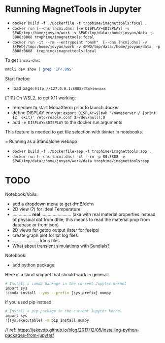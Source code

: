 # Running MagnetTools in Jupyter

* `docker build -f ./Dockerfile -t trophime/imagnettools:focal .`
* `docker run [--dns lncmi.dns] [-e DISPLAY=$DISPLAY] -v $PWD/tmp:/home/jovyan/work -v $PWD/tmp/data:/home/jovyan/data -p 8888:8888 trophime/imagnettools:focal`
* `docker run -it --rm --entrypoint "bash"  [--dns lncmi.dns] -v ${PWD}/tmp:/home/jovyan/work -v $PWD/tmp/data:/home/jovyan/data  -p 8888:8888  trophime/imagnettools:focal`

To get `lncmi-dns`:

```bash
nmcli dev show | grep 'IP4.DNS'
```

Start firefox:

* load page: `http://127.0.0.1:8888/?token=xxx`

[TIP]
On WSL2, to get X11 working:

* remenber to start MobaXterm prior to launch docker
* define DISPLAY env var: `export DISPLAY=$(awk '/nameserver / {print $2; exit}' /etc/resolv.conf 2>/dev/null):0`
* add `-e DISPLAY=$DISPLAY` to the docker run arguments

This feature is needed to get file selection with tkinter in notebooks.

= Running as a Standalone webapp

* `docker build -f ./Dockerfile-app -t trophime/imagnettools:app .`
* `docker run [--dns lncmi.dns] -it --rm -p 80:8888 -v $PWD/tmp/data:/home/jovyan/work/data trophime/imagnettools:app`

# TODO


Notebook/Voila:
* add a dropdown menu to get d^nB/dx^n
* 2D view (?) for ideal Temperature
* ............... **real** ........................ (aka with real material properties instead of physical dat from dfile; this means to read the material prop from database or from json)
* 2D views for getdp output (later for feelpp)
* create graph plot for txt log files
* ..................... tdms files
* What about transient simulations with Sundials?

Notebook:
* add python package:

Here is a short snippet that should work in general:

```bash
# Install a conda package in the current Jupyter kernel
import sys
!conda install --yes --prefix {sys.prefix} numpy
```

If you used pip instead:

```bash
# Install a pip package in the current Jupyter kernel
import sys
!{sys.executable} -m pip install numpy
```

// ref: https://jakevdp.github.io/blog/2017/12/05/installing-python-packages-from-jupyter/

